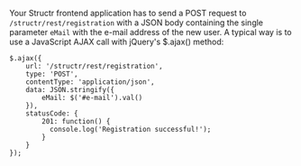 Your Structr frontend application has to send a POST request to ``/structr/rest/registration`` with a JSON body containing the single parameter ``eMail`` with the e-mail address of the new user. A typical way is to use a JavaScript AJAX call with jQuery's $.ajax() method:

	$.ajax({
		url: '/structr/rest/registration',
		type: 'POST',
		contentType: 'application/json',
		data: JSON.stringify({
		    eMail: $('#e-mail').val()
		}),
		statusCode: {
		    201: function() {
		      console.log('Registration successful!');
		    }
		}
	});
